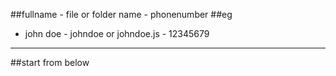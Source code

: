 ##fullname - file or folder name - phonenumber
##eg
- john doe - johndoe or johndoe.js - 12345679
--------------------------------------
##start from below
